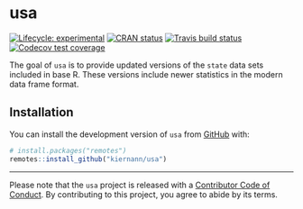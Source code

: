 
<!-- README.md is generated from README.Rmd. Please edit that file -->

# usa

<!-- badges: start -->

[![Lifecycle:
experimental](https://img.shields.io/badge/lifecycle-experimental-orange.svg)](https://www.tidyverse.org/lifecycle/#experimental)
[![CRAN
status](https://www.r-pkg.org/badges/version/usa)](https://CRAN.R-project.org/package=usa)
[![Travis build
status](https://travis-ci.org/kiernann/usa.svg?branch=master)](https://travis-ci.org/kiernann/usa)
[![Codecov test
coverage](https://codecov.io/gh/kiernann/usa/branch/master/graph/badge.svg)](https://codecov.io/gh/kiernann/usa?branch=master)
<!-- badges: end -->

The goal of `usa` is to provide updated versions of the `state` data
sets included in base R. These versions include newer statistics in the
modern data frame format.

## Installation

You can install the development version of `usa` from
[GitHub](https://github.com) with:

``` r
# install.packages("remotes")
remotes::install_github("kiernann/usa")
```

-----

Please note that the `usa` project is released with a [Contributor Code
of Conduct](.github/CODE_OF_CONDUCT.md). By contributing to this
project, you agree to abide by its terms.

